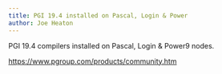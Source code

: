 ```yaml
---
title: PGI 19.4 installed on Pascal, Login & Power
author: Joe Heaton
---
```


PGI 19.4 compilers installed on Pascal, Login & Power9 nodes.

<https://www.pgroup.com/products/community.htm>

